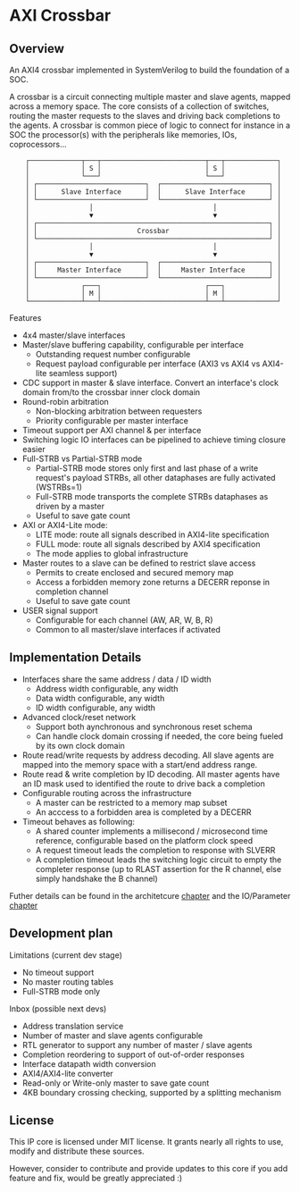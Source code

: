 # AXI Crossbar

## Overview

An AXI4 crossbar implemented in SystemVerilog to build the foundation of a SOC.

A crossbar is a circuit connecting multiple master and slave agents, mapped
across a memory space. The core consists of a collection of switches, routing
the master requests to the slaves and driving back completions to the agents.
A crossbar is common piece of logic to connect for instance in a SOC the
processor(s) with the peripherals like memories, IOs, coprocessors...


```
    ┌─────────────┬───┬──────────────────────────┬───┬─────────────┐
    │             │ S │                          │ S │             │
    │             └───┘                          └───┘             │
    │ ┌───────────────────────────┐  ┌───────────────────────────┐ │
    │ │      Slave Interface      │  │      Slave Interface      │ │
    │ └───────────────────────────┘  └───────────────────────────┘ │
    │               │                              │               │
    │               ▼                              ▼               │
    │ ┌──────────────────────────────────────────────────────────┐ │
    │ │                         Crossbar                         │ │
    │ └──────────────────────────────────────────────────────────┘ │
    │               │                              │               │
    │               ▼                              ▼               │
    │ ┌───────────────────────────┐  ┌───────────────────────────┐ │
    │ │     Master Interface      │  │     Master Interface      │ │
    │ └───────────────────────────┘  └───────────────────────────┘ │
    │             ┌───┐                          ┌───┐             │
    │             │ M │                          │ M │             │
    └─────────────┴───┴──────────────────────────┴───┴─────────────┘
```


Features

- 4x4 master/slave interfaces
- Master/slave buffering capability, configurable per interface
    - Outstanding request number configurable
    - Request payload configurable per interface (AXI3 vs AXI4 vs AXI4-lite seamless support)
- CDC support in master & slave interface. Convert an interface's clock domain
  from/to the crossbar inner clock domain
- Round-robin arbitration
    - Non-blocking arbitration between requesters
    - Priority configurable per master interface
- Timeout support per AXI channel & per interface
- Switching logic IO interfaces can be pipelined to achieve timing closure easier
- Full-STRB vs Partial-STRB mode
    - Partial-STRB mode stores only first and last phase of a write request's payload STRBs,
      all other dataphases are fully activated (WSTRBs=1)
    - Full-STRB mode transports the complete STRBs dataphases as driven by a master
    - Useful to save gate count
- AXI or AXI4-Lite mode:
    - LITE mode: route all signals described in AXI4-lite specification
    - FULL mode: route all signals described by AXI4 specification
    - The mode applies to global infrastructure
- Master routes to a slave can be defined to restrict slave access
    - Permits to create enclosed and secured memory map
    - Access a forbidden memory zone returns a DECERR reponse in completion channel
    - Useful to save gate count
- USER signal support
    - Configurable for each channel (AW, AR, W, B, R)
    - Common to all master/slave interfaces if activated


## Implementation Details

- Interfaces share the same address / data / ID width
    - Address width configurable, any width
    - Data width configurable, any width
    - ID width configurable, any width
- Advanced clock/reset network
    - Support both aynchronous and synchronous reset schema
    - Can handle clock domain crossing if needed, the core being fueled by its
      own clock domain
- Route read/write requests by address decoding. All slave agents are mapped
  into the memory space with a start/end address range.
- Route read & write completion by ID decoding. All master agents have an ID
  mask used to identified the route to drive back a completion
- Configurable routing across the infrastructure
    - A master can be restricted to a memory map subset
    - An acccess to a forbidden area is completed by a DECERR
- Timeout behaves as following:
    - A shared counter implements a millisecond / microsecond time reference,
      configurable based on the platform clock speed
    - A request timeout leads the completion to response with SLVERR
    - A completion timeout leads the switching logic circuit to empty the
      completer response (up to RLAST assertion for the R channel, else simply
      handshake the B channel)

Futher details can be found in the architetcure [chapter](doc/architecture.md) 
and the IO/Parameter [chapter](doc/io_paremeter.md)

## Development plan

Limitations (current dev stage)

- No timeout support
- No master routing tables
- Full-STRB mode only

Inbox (possible next devs)

- Address translation service
- Number of master and slave agents configurable
- RTL generator to support any number of master / slave agents
- Completion reordering to support of out-of-order responses
- Interface datapath width conversion
- AXI4/AXI4-lite converter
- Read-only or Write-only master to save gate count
- 4KB boundary crossing checking, supported by a splitting mechanism


## License

This IP core is licensed under MIT license. It grants nearly all rights to use,
modify and distribute these sources.

However, consider to contribute and provide updates to this core if you add
feature and fix, would be greatly appreciated :)
